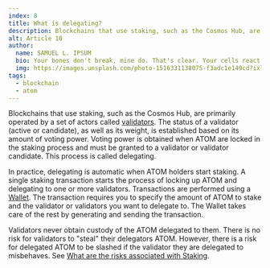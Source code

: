 ```yaml
---
index: 8
title: What is delegating?
description: Blockchains that use staking, such as the Cosmos Hub, are primarily operated by a set of actors called validators.
alt: Article 10
author: 
  name: SAMUEL L. IPSUM
  bio: Your bones don't break, mine do. That's clear. Your cells react to bacteria and viruses differently than mine. You don't get sick, I do. That's also clear. But for some reason, you and I react the exact same way to water. We swallow it too fast, we choke. We get some in our lungs, we drown. However unreal it may seem, we are connected, you and I. We're on the same curve, just on opposite ends.
  img: https://images.unsplash.com/photo-1516331138075-f3adc1e149cd?ixlib=rb-1.2.1&ixid=MXwxMjA3fDB8MHxwaG90by1wYWdlfHx8fGVufDB8fHw%3D&auto=format&fit=crop&w=800&q=60
tags: 
  - blockchain
  - atom
---
```


Blockchains that use staking, such as the Cosmos Hub, are primarily operated by a set of actors called [validators](/learn/faq/what-is-a-validator). The status of a validator (active or candidate), as well as its weight, is established based on its amount of voting power. Voting power is obtained when ATOM are locked in the staking process and must be granted to a validator or validator candidate. This process is called delegating. 

In practice, delegating is automatic when ATOM holders start staking. A single staking transaction starts the process of locking up ATOM and delegating to one or more validators. Transactions are performed using a [Wallet](/learn/faq/what-is-a-wallet). The transaction requires you to specify the amount of ATOM to stake and the validator or validators you want to delegate to. The Wallet takes care of the rest by generating and sending the transaction.

Validators never obtain custody of the ATOM delegated to them. There is no risk for validators to "steal" their delegators ATOM. However, there is a risk for delegated ATOM to be slashed if the validator they are delegated to misbehaves. See [What are the risks associated with Staking](/learn/faq/what-are-the-risks-associated-with-staking). 
